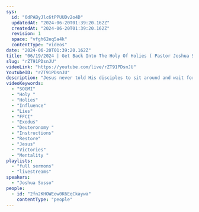```yaml
---
sys:
  id: "0dPAByJlc6tPPUUDv2o4D"
  updatedAt: "2024-06-20T01:39:20.162Z"
  createdAt: "2024-06-20T01:39:20.162Z"
  revision: 1
  space: "vfgh62eq5a4k"
  contentType: "videos"
date: "2024-06-20T01:39:20.162Z"
title: "06/19/2024 | Get Back Into The Holy Of Holies ( Pastor Joshua Sosso)"
slug: "rZT91PDsnJU"
videoLink: "https://youtube.com/live/rZT91PDsnJU"
YoutubeID: "rZT91PDsnJU"
description: "Jesus never told His disciples to sit around and wait for Him to return, yet so many of us have been living our lives like this has been said. We have been sucked into the rapture mentality, just accepting Jesus as our savior and quietly scurried on into a corner. We have been given dominion over the world and instead we called everything that has been contrary to our OWN belief have called it of the devil, unknowingly giving up all the dominion of things like music, fashion, media. We are now being raised up to restore back the dominion to His children. Our victory lies in the instructions of the Lord. We have been following the trends of the world for far too long, it is time for us to set the trends, to get to the Holy of Holies and continue to get instructions from the Lord. Only He can give us these ideas, invention and inspiration. He will provide all that we need, all the people we need, all the influence we need to flip this world upside down and point right back to Christ. This sermon was released at Freedom Fellowship Church International on June 19, 2024 by Pastor Joshua Sosso\n"
videoKeywords:
  - "SOGMI"
  - "Holy "
  - "Holies"
  - "Influence"
  - "Lies"
  - "FFCI"
  - "Exodus"
  - "Deuteronomy "
  - "Instructions"
  - "Restore"
  - "Jesus"
  - "Victories"
  - "Mentality "
playlists:
  - "full sermons"
  - "livestreams"
speakers:
  - "Joshua Sosso"
people:
  - id: "2fn2KHOWEow0K6EqCkaywa"
    contentType: "people"
---
```

